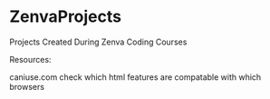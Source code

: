 # ZenvaProjects
Projects Created During Zenva Coding Courses


Resources:

caniuse.com
check which html features are compatable with which browsers
